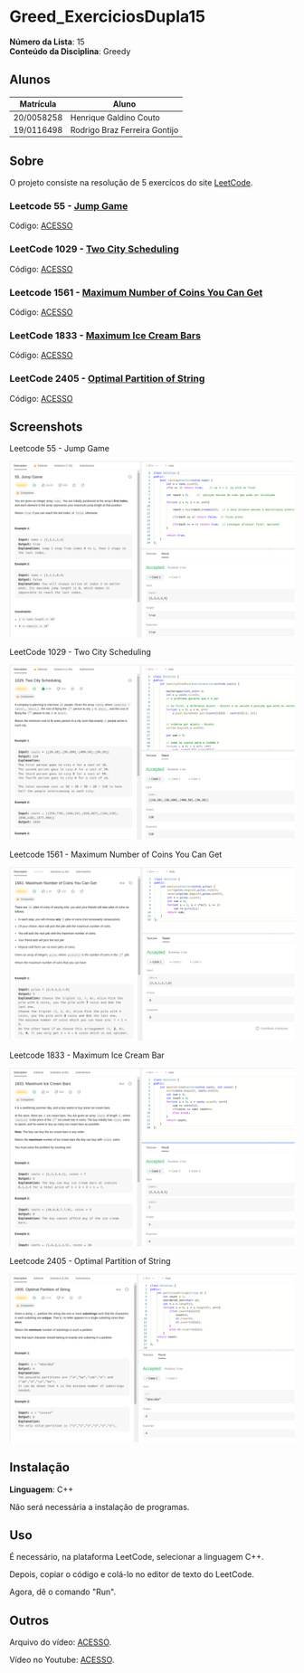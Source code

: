 # Greed_ExerciciosDupla15

**Número da Lista**: 15<br>
**Conteúdo da Disciplina**: Greedy<br>

## Alunos
|Matrícula | Aluno |
| -- | -- |
| 20/0058258  |  Henrique Galdino Couto |
| 19/0116498  |  Rodrigo Braz Ferreira Gontijo |

## Sobre 
O projeto consiste na resolução de 5 exercícos do site [LeetCode](https://leetcode.com/problemset/all/).

### Leetcode 55 - [Jump Game](https://leetcode.com/problems/jump-game/)

Código: [ACESSO](/codigos/55.cpp)<br>
    
### LeetCode 1029 - [Two City Scheduling](https://leetcode.com/problems/two-city-scheduling/)

Código: [ACESSO](/codigos/1029.cpp)<br>

### Leetcode 1561 - [Maximum Number of Coins You Can Get](https://leetcode.com/problems/maximum-number-of-coins-you-can-get/)

Código: [ACESSO](/codigos/1561.cpp)<br>
    
### LeetCode 1833 - [Maximum Ice Cream Bars](https://leetcode.com/problems/maximum-ice-cream-bars/)

Código: [ACESSO](/codigos/1833.cpp)<br>

### LeetCode 2405 - [Optimal Partition of String](https://leetcode.com/problems/optimal-partition-of-string/)

Código: [ACESSO](/codigos/2405.cpp)<br>
    

## Screenshots
Leetcode 55 - Jump Game<br>

![image](/assets/55.png)

LeetCode 1029 - Two City Scheduling<br>

![image](/assets/1029.png)

Leetcode 1561 - Maximum Number of Coins You Can Get<br>

![image](/assets/1561.png)

Leetcode 1833 - Maximum Ice Cream Bar<br>

![image](/assets/1833.png)

Leetcode 2405 - Optimal Partition of String<br>

![image](/assets/2405.png)

## Instalação 
**Linguagem**: C++<br>

Não será necessária a instalação de programas.
## Uso 

É necessário, na plataforma LeetCode, selecionar a linguagem C++.<br>

Depois, copiar o código e colá-lo no editor de texto do LeetCode.<br>

Agora, dê o comando "Run".

## Outros 

Arquivo do vídeo: [ACESSO](apresentacao-greedy.mp4).

Vídeo no Youtube: [ACESSO](https://www.youtube.com/watch?v=X2gsDK93-2s).




